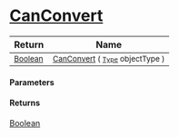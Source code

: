 # [CanConvert](./DistanceFunctionJsonConverter--CanConvert.md)



| Return | Name | 
| --- | --- | 
| <sub>[Boolean](https://docs.microsoft.com/en-us/dotnet/api/System.Boolean)</sub> | <sub>[CanConvert](./DistanceFunctionJsonConverter--CanConvert.md) ( [`Type`](https://docs.microsoft.com/en-us/dotnet/api/System.Type) objectType )</sub> | 


#### Parameters

#### Returns
[Boolean](https://docs.microsoft.com/en-us/dotnet/api/System.Boolean)<br>

